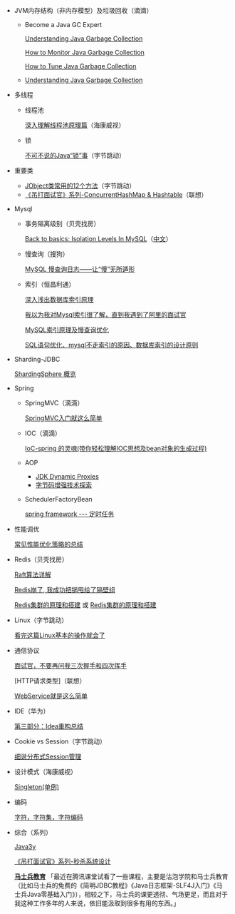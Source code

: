 * JVM内存结构（非内存模型）及垃圾回收（滴滴）

  * Become a Java GC Expert

    [Understanding Java Garbage Collection](https://www.cubrid.org/blog/understanding-java-garbage-collection)
  
    [How to Monitor Java Garbage Collection](https://www.cubrid.org/blog/how-to-monitor-java-garbage-collection)
  
    [How to Tune Java Garbage Collection](https://www.cubrid.org/blog/how-to-tune-java-garbage-collection)
  
  * [Understanding Java Garbage Collection](https://www.azul.com/files/Understanding_Java_Garbage_Collection_v41.pdf)
  
* 多线程

  * 线程池

    [深入理解线程池原理篇](https://juejin.im/post/5c8896be5188257ec828072f)（海康威视）

  * 锁

    [不可不说的Java“锁”事](https://tech.meituan.com/2018/11/15/java-lock.html)（字节跳动）
  
* 重要类

  * [JObject类常用的12个方法](https://juejin.im/post/5db8270e6fb9a0205717ae93)（字节跳动）
  * [《吊打面试官》系列-ConcurrentHashMap & Hashtable](https://juejin.im/post/5df8d7346fb9a015ff64eaf9)（联想）

* Mysql

  * 事务隔离级别（贝壳找房）

    [Back to basics: Isolation Levels In MySQL](https://mydbops.wordpress.com/2018/06/22/back-to-basics-isolation-levels-in-mysql/)（[中文](./Mysql.thml)）

  * 慢查询（搜狗）

    [MySQL 慢查询日志——让“慢”无所遁形](https://juejin.im/post/58e7415e570c350057c59450)
  
  * 索引（恒昌利通）
  
    [深入浅出数据库索引原理](https://zhuanlan.zhihu.com/p/23624390)
    
    [我以为我对Mysql索引很了解，直到我遇到了阿里的面试官](https://juejin.im/post/5de85a66f265da33d21e68b7)
    
    [MySQL索引原理及慢查询优化](https://tech.meituan.com/2014/06/30/mysql-index.html)
    
    [SQL语句优化、mysql不走索引的原因、数据库索引的设计原则](https://www.cnblogs.com/95lyj/p/9343544.html)
  
* Sharding-JDBC

  [ShardingSphere 概览](https://shardingsphere.apache.org/document/current/cn/overview/)

* Spring

  * SpringMVC（滴滴）

    [SpringMVC入门就这么简单](https://juejin.im/post/5aaa67edf265da238f124762)
    
  * IOC（滴滴）
  
    [IoC-spring 的灵魂(带你轻松理解IOC思想及bean对象的生成过程)](https://juejin.im/post/593386ca2f301e00584f8036)
    
  * AOP
  
    * [JDK Dynamic Proxies](https://www.byteslounge.com/tutorials/jdk-dynamic-proxies)
    * [字节码增强技术探索](https://tech.meituan.com/2019/09/05/java-bytecode-enhancement.html)
  
  * SchedulerFactoryBean
  
    [spring framework --- 定时任务](https://www.jianshu.com/p/69e44b93bb47)
  
* 性能调优

  [常见性能优化策略的总结](https://tech.meituan.com/2016/12/02/performance-tunning.html)
  
* Redis（贝壳找房）

  [Raft算法详解](https://zhuanlan.zhihu.com/p/32052223)
  
  [Redis崩了, 我成功把锅甩给了隔壁组](https://juejin.im/post/5df5d282f265da33c4280d4c)
  
  [Redis集群的原理和搭建](https://www.jianshu.com/p/c869feb5581d) 或 [Redis集群的原理和搭建](https://juejin.im/entry/596343056fb9a06bc340ac15)
  
* Linux（字节跳动）

  [看完这篇Linux基本的操作就会了](https://zhuanlan.zhihu.com/p/36801617)
  
* 通信协议

  [面试官，不要再问我三次握手和四次挥手](https://juejin.im/post/5d9c284b518825095879e7a5)

  [HTTP请求类型]（联想）

  [WebService就是这么简单](https://juejin.im/post/5aadae4bf265da238a303917#comment)

* IDE（华为）

  [第三部分：Idea重构总结](https://segmentfault.com/a/1190000011451192)

* Cookie vs Session（字节跳动）

  [细说分布式Session管理](https://www.jianshu.com/p/3dd4e06bdfa4)

* 设计模式（海康威视）

  [Singleton(单例)](https://mashibing.com/article_load.html?../resources/java/单例.html)

* 编码

  [字符，字符集，字符编码](https://www.jianshu.com/p/bd7a6c508c33)

* 综合（系列）

  [Java3y](https://github.com/ZhongFuCheng3y/3y)
  
  [《吊打面试官》系列-秒杀系统设计](https://juejin.im/post/5dd09f5af265da0be72aacbd)
  
  [**马士兵教育**](https://mashibing.com/article_java.html#a) 「最近在腾讯课堂试看了一些课程，主要是沽泡学院和马士兵教育（比如马士兵的免费的《简明JDBC教程》《Java日志框架-SLF4J入门》《马士兵Java零基础入门》），相较之下，马士兵的课更透彻、气场更足，而且对于我这种工作多年的人来说，依旧能汲取到很多有用的东西。」
  
  

